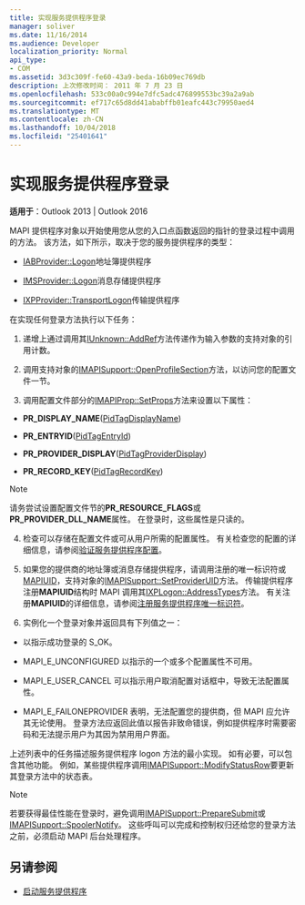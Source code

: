 ```yaml
---
title: 实现服务提供程序登录
manager: soliver
ms.date: 11/16/2014
ms.audience: Developer
localization_priority: Normal
api_type:
- COM
ms.assetid: 3d3c309f-fe60-43a9-beda-16b09ec769db
description: 上次修改时间： 2011 年 7 月 23 日
ms.openlocfilehash: 533c00a0c994e7dfc5adc476899553bc39a2a9ab
ms.sourcegitcommit: ef717c65d8dd41ababffb01eafc443c79950aed4
ms.translationtype: MT
ms.contentlocale: zh-CN
ms.lasthandoff: 10/04/2018
ms.locfileid: "25401641"
---
```

# <a name="implementing-service-provider-logon"></a>实现服务提供程序登录

**适用于**：Outlook 2013 | Outlook 2016 
  
MAPI 提供程序对象以开始使用您从您的入口点函数返回的指针的登录过程中调用的方法。 该方法，如下所示，取决于您的服务提供程序的类型：
  
- [IABProvider::Logon](iabprovider-logon.md)地址簿提供程序 
    
- [IMSProvider::Logon](imsprovider-logon.md)消息存储提供程序 
    
- [IXPProvider::TransportLogon](ixpprovider-transportlogon.md)传输提供程序 
    
在实现任何登录方法执行以下任务：
  
1. 递增上通过调用其[IUnknown::AddRef](https://msdn.microsoft.com/library/ms691379%28v=VS.85%29.aspx)方法传递作为输入参数的支持对象的引用计数。 
    
2. 调用支持对象的[IMAPISupport::OpenProfileSection](imapisupport-openprofilesection.md)方法，以访问您的配置文件一节。 
    
3. 调用配置文件部分的[IMAPIProp::SetProps](imapiprop-setprops.md)方法来设置以下属性： 
    
  - **PR_DISPLAY_NAME**([PidTagDisplayName](pidtagdisplayname-canonical-property.md))
    
  - **PR_ENTRYID**([PidTagEntryId](pidtagentryid-canonical-property.md))
    
  - **PR_PROVIDER_DISPLAY**([PidTagProviderDisplay](pidtagproviderdisplay-canonical-property.md))
    
  - **PR_RECORD_KEY**([PidTagRecordKey](pidtagrecordkey-canonical-property.md))
    
  > [!NOTE]
  > 请务尝试设置配置文件节的**PR_RESOURCE_FLAGS**或**PR_PROVIDER_DLL_NAME**属性。 在登录时，这些属性是只读的。 
  
4. 检查可以存储在配置文件或可从用户所需的配置属性。 有关检查您的配置的详细信息，请参阅[验证服务提供程序配置](verifying-service-provider-configuration.md)。
    
5. 如果您的提供商的地址簿或消息存储提供程序，请调用注册的唯一标识符或[MAPIUID](mapiuid.md)，支持对象的[IMAPISupport::SetProviderUID](imapisupport-setprovideruid.md)方法。 传输提供程序注册**MAPIUID**结构时 MAPI 调用其[IXPLogon::AddressTypes](ixplogon-addresstypes.md)方法。 有关注册**MAPIUID**的详细信息，请参阅[注册服务提供程序唯一标识符](registering-service-provider-unique-identifiers.md)。
    
6. 实例化一个登录对象并返回具有下列值之一：
    
  - 以指示成功登录的 S_OK。
    
  - MAPI_E_UNCONFIGURED 以指示的一个或多个配置属性不可用。
    
  - MAPI_E_USER_CANCEL 可以指示用户取消配置对话框中，导致无法配置属性。
    
  - MAPI_E_FAILONEPROVIDER 表明，无法配置您的提供商，但 MAPI 应允许其无论使用。 登录方法应返回此值以报告非致命错误，例如提供程序时需要密码和无法提示用户为其因为禁用用户界面。 
    
上述列表中的任务描述服务提供程序 logon 方法的最小实现。 如有必要，可以包含其他功能。 例如，某些提供程序调用[IMAPISupport::ModifyStatusRow](imapisupport-modifystatusrow.md)要更新其登录方法中的状态表。 
  
> [!NOTE]
> 若要获得最佳性能在登录时，避免调用[IMAPISupport::PrepareSubmit](imapisupport-preparesubmit.md)或[IMAPISupport::SpoolerNotify](imapisupport-spoolernotify.md)。 这些呼叫可以完成和控制权归还给您的登录方法之前，必须启动 MAPI 后台处理程序。 
  
## <a name="see-also"></a>另请参阅

- [启动服务提供程序](starting-a-service-provider.md)

